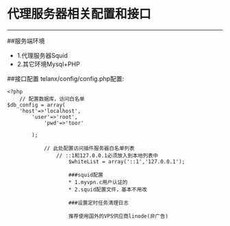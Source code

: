 代理服务器相关配置和接口
========================
---
##服务端环境
* 1.代理服务器Squid
* 2.其它环境Mysql+PHP

##接口配置
telanx/config/config.php配置:

    <?php
        // 配置数据库，访问白名单
    $db_config = array(
        'host'=>'localhost',
            'user'=>'root',
                'pwd'=>'toor'
                    
            );

                // 此处配置访问插件服务器白名单列表
                    // ::1和127.0.0.1必须放入到本地列表中
                        $whiteList = array('::1','127.0.0.1');

                        ###squid配置
                        * 1.myvpn.c用户认证的
                        * 2.squid配置文件，基本不用改

                        ###设置定时任务清理日志

                        推荐使用国外的VPS供应商linode(非广告)

